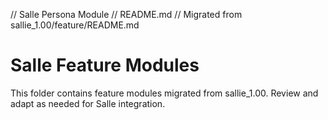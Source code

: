 // Salle Persona Module
// README.md
// Migrated from sallie_1.00/feature/README.md

# Salle Feature Modules

This folder contains feature modules migrated from sallie_1.00. Review and adapt as needed for Salle integration.
